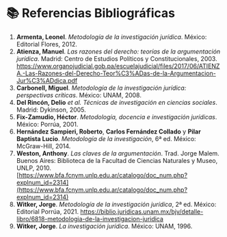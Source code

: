 
# 📚 Referencias Bibliográficas 

1. **Armenta, Leonel**. *Metodología de la investigación jurídica*. México: Editorial Flores, 2012.  
2. **Atienza, Manuel**. *Las razones del derecho: teorías de la argumentación jurídica*. Madrid: Centro de Estudios Políticos y Constitucionales, 2003. https://www.organojudicial.gob.pa/escuelajudicial/files/2017/06/ATIENZA.-Las-Razones-del-Derecho-Teor%C3%ADas-de-la-Argumentacion-Jur%C3%ADdica.pdf 
3. **Carbonell, Miguel**. *Metodología de la investigación jurídica: perspectivas críticas*. México: UNAM, 2008.  
4. **Del Rincón, Delio** *et al.* *Técnicas de investigación en ciencias sociales*. Madrid: Dykinson, 2005.
5. **Fix-Zamudio, Héctor**. *Metodología, docencia e investigación jurídicas*. México: Porrúa, 2001.
6. **Hernández Sampieri, Roberto**, **Carlos Fernández Collado** y **Pilar Baptista Lucio**. *Metodología de la investigación*, 6ª ed. México: McGraw-Hill, 2014.  
7. **Weston, Anthony**. *Las claves de la argumentación*. Trad. Jorge Malem. Buenos Aires: Biblioteca de la Facultad de Ciencias Naturales y Museo, UNLP, 2010. [https://www.bfa.fcnym.unlp.edu.ar/catalogo/doc_num.php?explnum_id=2314](https://www.bfa.fcnym.unlp.edu.ar/catalogo/doc_num.php?explnum_id=2314) 
8. **Witker, Jorge**. *Metodología de la investigación jurídica*, 2ª ed. México: Editorial Porrúa, 2021.  https://biblio.juridicas.unam.mx/bjv/detalle-libro/6818-metodologia-de-la-investigacion-juridica
9. **Witker, Jorge**. *La investigación jurídica*. México: UNAM, 1996.

